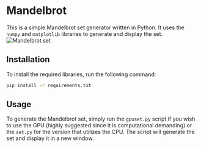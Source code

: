# Mandelbrot
This is a simple Mandelbrot set generator written in Python. It uses the `numpy` and `matplotlib` libraries to generate and display the set.
![Mandelbrot set](https://upload.wikimedia.org/wikipedia/commons/2/21/Mandel_zoom_00_mandelbrot_set.jpg)    
## Installation
To install the required libraries, run the following command:
```bash
pip install -r requirements.txt
```

## Usage
To generate the Mandelbrot set, simply run the `gpuset.py` script if you wish to use the GPU (highly suggested since it is computational demanding) or the `set.py` for the version that utilizes the CPU. The script will generate the set and display it in a new window.


